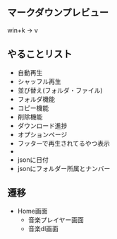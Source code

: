 ## マークダウンプレビュー
win+k → v

## やることリスト
- 自動再生
- シャッフル再生
- 並び替え(フォルダ・ファイル)
- フォルダ機能
- コピー機能
- 削除機能
- ダウンロード進捗
- オプションページ
- フッターで再生されてるやつ表示
- 
- jsonに日付
- jsonにフォルダー所属とナンバー

## 遷移
- Home画面
  - 音楽プレイヤー画面
  - 音楽dl画面